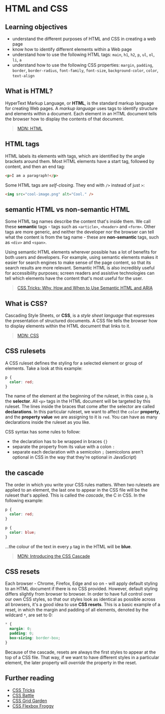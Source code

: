 # HTML and CSS

## Learning objectives

- understand the different purposes of HTML and CSS in creating a web page
- know how to identify different elements within a Web page
- understand how to use the following HTML tags: `main`, `h1`, `h2`, `p`, `ul`, `ol`, `li`, `a`
- understand how to use the following CSS properties: `margin`, `padding`, `border`, `border-radius`, `font-family`, `font-size`, `background-color`, `color`, `text-align`

## What is HTML?

HyperText Markup Language, or **HTML**, is the standard markup language for creating Web pages. A _markup language_ uses tags to identify structure and elements within a document. Each element in an HTML document tells the browser how to display the contents of that document.

> [MDN: HTML](https://developer.mozilla.org/en-US/docs/Web/HTML)

## HTML tags

HTML labels its elements with tags, which are identified by the angle brackets around them. Most HTML elements have a start tag, followed by content, and then an end tag:

```html
<p>I am a paragraph!</p>
```

Some HTML tags are _self-closing_. They end with `/>` instead of just `>`:

```html
<img src="cool-image.png" alt="Cool." />
```

## semantic HTML vs non-semantic HTML

Some HTML tag names describe the content that's inside them. We call these **semantic** tags - tags such as `<article>`, `<header>` and `<form>`. Other tags are more generic, and neither the developer nor the browser can tell what the content is from the tag name - these are **non-semantic** tags, such as `<div>` and `<span>`.

Using semantic HTML elements wherever possible has a lot of benefits for both users and developers. For example, using semantic elements makes it easier for search engines to make sense of the page content, so that its search results are more relevant. Semantic HTML is also incredibly useful for accessibility purposes; screen readers and assistive technologies can tell which elements have the content that's most useful for the user.

> [CSS Tricks: Why, How and When to Use Semantic HTML and ARIA](https://css-tricks.com/why-how-and-when-to-use-semantic-html-and-aria/)

## What is CSS?

Cascading Style Sheets, or **CSS**, is a _style sheet language_ that expresses the presentation of structured documents. A CSS file tells the browser how to display elements within the HTML document that links to it.

> [MDN: CSS](https://developer.mozilla.org/en-US/docs/Web/CSS)

## CSS rulesets

A CSS ruleset defines the styling for a selected element or group of elements. Take a look at this example:

```css
p {
  color: red;
}
```

The name of the element at the beginning of the ruleset, in this case `p`, is the **selector**. All `<p>` tags in the HTML document will be targeted by this ruleset. The lines inside the braces that come after the selector are called **declarations**. In this particular ruleset, we want to affect the `color` **property**, and the **property value** we are assigning to it is `red`. You can have as many declarations inside the ruleset as you like.

CSS syntax has some rules to follow:

- the declaration has to be wrapped in braces `{}`
- separate the property from its value with a colon `:`
- separate each declaration with a semicolon `;` (semicolons aren't optional in CSS in the way that they're optional in JavaScript)

## the cascade

The order in which you write your CSS rules matters. When two rulesets are applied to an element, the last one to appear in the CSS file will be the ruleset that's applied. This is called the _cascade_, the C in CSS. In the following example:

```css
p {
  color: red;
}

p {
  color: blue;
}
```

...the colour of the text in every `p` tag in the HTML will be **blue**.

> [MDN: Introducing the CSS Cascade](https://developer.mozilla.org/en-US/docs/Web/CSS/Cascade)

## CSS resets

Each browser - Chrome, Firefox, Edge and so on - will apply default styling to an HTML document if there is no CSS provided. However, default styling differs slightly from browser to browser. In order to have full control over our own CSS styles, so that our styles look as identical as possible across all browsers, it's a good idea to use **CSS resets**. This is a basic example of a reset, in which the margin and padding of all elements, denoted by the wildcard `*`, are set to 0:

```css
* {
  margin: 0;
  padding: 0;
  box-sizing: border-box;
}
```

Because of the cascade, resets are always the first styles to appear at the top of a CSS file. That way, if we want to have different styles in a particular element, the later property will _override_ the property in the reset.

## Further reading

- [CSS Tricks](https://css-tricks.com/)
- [CSS Battle](https://cssbattle.dev/)
- [CSS Grid Garden](https://cssgridgarden.com/)
- [CSS Flexbox Froggy](https://flexboxfroggy.com/)
